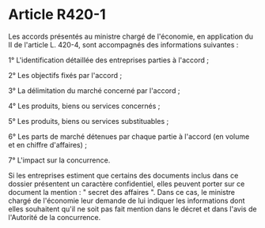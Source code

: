# Article R420-1

Les accords présentés au ministre chargé de l'économie, en application du II de l'article L. 420-4, sont accompagnés des informations suivantes :

1° L'identification détaillée des entreprises parties à l'accord ;

2° Les objectifs fixés par l'accord ;

3° La délimitation du marché concerné par l'accord ;

4° Les produits, biens ou services concernés ;

5° Les produits, biens ou services substituables ;

6° Les parts de marché détenues par chaque partie à l'accord (en volume et en chiffre d'affaires) ;

7° L'impact sur la concurrence.

Si les entreprises estiment que certains des documents inclus dans ce dossier présentent un caractère confidentiel, elles peuvent porter sur ce document la mention : " secret des affaires ". Dans ce cas, le ministre chargé de l'économie leur demande de lui indiquer les informations dont elles souhaitent qu'il ne soit pas fait mention dans le décret et dans l'avis de l'Autorité de la concurrence.
